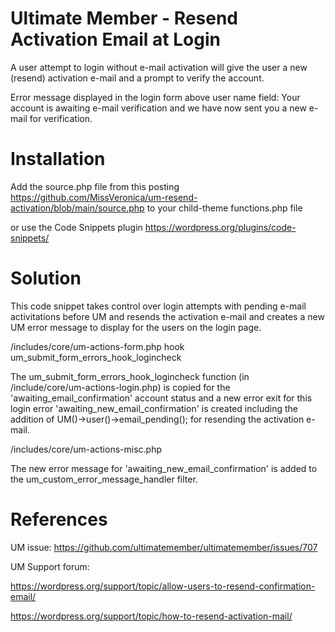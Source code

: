 # Ultimate Member - Resend Activation Email at Login
A user attempt to login without e-mail activation will give the user a new (resend) activation e-mail and a prompt to verify the account.

Error message displayed in the login form above user name field: Your account is awaiting e-mail verification and we have now sent you a new e-mail for verification.

# Installation
Add the source.php file from this posting https://github.com/MissVeronica/um-resend-activation/blob/main/source.php to your child-theme functions.php file

or use the Code Snippets plugin https://wordpress.org/plugins/code-snippets/

# Solution
This code snippet takes control over login attempts with pending e-mail activitations before UM and resends the activation e-mail and creates a new UM error message to display for the users on the login page.

/includes/core/um-actions-form.php hook um_submit_form_errors_hook_logincheck

The um_submit_form_errors_hook_logincheck function (in /include/core/um-actions-login.php) is copied for the 'awaiting_email_confirmation' account status and a new error exit for this login error 'awaiting_new_email_confirmation' is created including the addition of UM()->user()->email_pending(); for resending the activation e-mail.

/includes/core/um-actions-misc.php

The new error message for 'awaiting_new_email_confirmation' is added to the um_custom_error_message_handler filter.

# References
UM issue: https://github.com/ultimatemember/ultimatemember/issues/707

UM Support forum:

https://wordpress.org/support/topic/allow-users-to-resend-confirmation-email/

https://wordpress.org/support/topic/how-to-resend-activation-mail/
